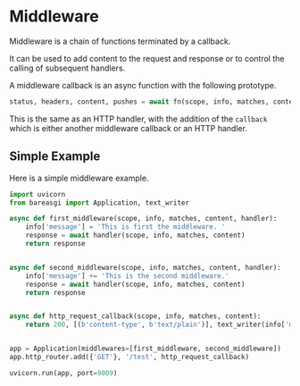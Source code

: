 # Middleware

Middleware is a chain of functions terminated by a callback.

It can be used to add content to the request and response or to control the calling of subsequent handlers.

A middleware callback is an async function with the following prototype.

```python
status, headers, content, pushes = await fn(scope, info, matches, content, callback)
```

This is the same as an HTTP handler, with the addition of the ``callback`` which is
either another middleware callback or an HTTP handler.

## Simple Example

Here is a simple middleware example.

```python
import uvicorn
from bareasgi import Application, text_writer

async def first_middleware(scope, info, matches, content, handler):
    info['message'] = 'This is first the middleware. '
    response = await handler(scope, info, matches, content)
    return response


async def second_middleware(scope, info, matches, content, handler):
    info['message'] += 'This is the second middleware.'
    response = await handler(scope, info, matches, content)
    return response


async def http_request_callback(scope, info, matches, content):
    return 200, [(b'content-type', b'text/plain')], text_writer(info['message'])


app = Application(middlewares=[first_middleware, second_middleware])
app.http_router.add({'GET'}, '/test', http_request_callback)

uvicorn.run(app, port=9009)
```
